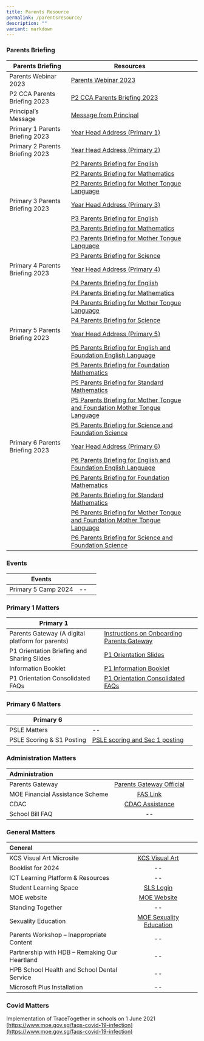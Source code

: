 ```yaml
---
title: Parents Resource
permalink: /parentsresource/
description: ""
variant: markdown
---
```

### Parents Briefing
| Parents Briefing | Resources | |  
| --- | ---- | --- |  
| Parents Webinar 2023 | [Parents Webinar 2023](/files/parenting%20webinar%202023.pdf) ||  
| P2 CCA Parents Briefing 2023 | [P2 CCA Parents Briefing 2023](/files/p2%20cca%20fair%202023_parents%20briefing.pdf) ||
|Principal’s Message|[Message from Principal](https://youtu.be/GxwuNvGg63g)||
|Primary 1 Parents Briefing 2023|[Year Head Address (Primary 1)](https://youtu.be/HfQNleAWQSg)||
|Primary 2 Parents Briefing 2023|[Year Head Address (Primary 2)](https://youtu.be/s1RIQqc87Rc)||
||[P2 Parents Briefing for English](https://youtu.be/zDKyUUGykQw)||
||[P2 Parents Briefing for Mathematics](https://youtu.be/xX5bHDGFjsM)||
||[P2 Parents Briefing for Mother Tongue Language](https://youtu.be/5ypYBIvATXE)||
|Primary 3 Parents Briefing 2023|[Year Head Address (Primary 3)](https://youtu.be/Hx_ezOhR9xc)||
||[P3 Parents Briefing for English](https://youtu.be/0m1TamuraJE)||
||[P3 Parents Briefing for Mathematics](https://youtu.be/WUdum6uu8L4)||
||[P3 Parents Briefing for Mother Tongue Language](https://youtu.be/xmPVwAvYehA)||
||[P3 Parents Briefing for Science](https://youtu.be/DUZBO7xJW-U)||
|Primary 4 Parents Briefing 2023|[Year Head Address (Primary 4)](https://youtu.be/_Ib2xiLTk4w)||
||[P4 Parents Briefing for English](https://youtu.be/hDkXIG5Wyl0)||
||[P4 Parents Briefing for Mathematics](https://youtu.be/RQf3OpbMMeo)||
||[P4 Parents Briefing for Mother Tongue Language](https://youtu.be/TZuyG-iIqfQ)||
||[P4 Parents Briefing for Science](https://youtu.be/P0_D7cuRXMw)||
|Primary 5 Parents Briefing 2023|[Year Head Address (Primary 5)](https://youtu.be/WFdTD2VfMFw)||
||[P5 Parents Briefing for English and Foundation English Language](https://youtu.be/-PU7aBaPKGk)||
||[P5 Parents Briefing for Foundation Mathematics](https://youtu.be/VZzBHMn71FM)||
||[P5 Parents Briefing for Standard Mathematics](https://youtu.be/VZzBHMn71FM)||
||[P5 Parents Briefing for Mother Tongue and Foundation Mother Tongue Language](https://youtu.be/WR1s2fUigmI)||
||[P5 Parents Briefing for Science and Foundation Science](https://youtu.be/tnePOuiLlBs)||
|Primary 6 Parents Briefing 2023|[Year Head Address (Primary 6)](https://youtu.be/2xz-83FxGqY)||
||[P6 Parents Briefing for English and Foundation English Language](https://youtu.be/Ce_oR4U1CyU)||
||[P6 Parents Briefing for Foundation Mathematics](https://youtu.be/RxRqJLInGsY)||
||[P6 Parents Briefing for Standard Mathematics](https://youtu.be/BpQmTyoDFnc)||
||[P6 Parents Briefing for Mother Tongue and Foundation Mother Tongue Language](https://youtu.be/aNGwpN8Dulg)||
||[P6 Parents Briefing for Science and Foundation Science](https://youtu.be/8wATtmhHU0E)||


### Events
| Events |  |  |
| -------- | -------- | -------- |
| Primary 5 Camp 2024     |  --    |      |


### Primary 1 Matters

| Primary 1 |  |  |
| -------- | -------- | -------- |
| Parents Gateway (A digital platform for parents) | [Instructions on Onboarding Parents Gateway](/files/Parents/Annex_A___Instructions_on_Onboarding_Parents_Gateway.pdf)     |      |
|P1 Orientation Briefing and Sharing Slides|[P1 Orientation Slides](/files/Parents/P1_orientation_slides.pdf)|
|Information Booklet|[P1 Information Booklet](/files/Parents/P1_INFORMATION_BOOKLET__FOR_COHORT_2024_.pdf)||
|P1 Orientation Consolidated FAQs|[P1 Orientation Consolidated FAQs](/files/Parents/P1_Orientation_FAQs__1_.pdf)|




### Primary 6 Matters

| Primary 6 | | |
| -------- | -------- | -------- |
|PSLE Matters     | --     |     |
|PSLE Scoring &amp; S1 Posting|[PSLE scoring and Sec 1 posting](/files/Parents/PSLE_Scoring_and_S1_posting.pdf)||


### Administration Matters

| Administration | | |  
| :--- | :----: | ---: |  
| Parents Gateway | [Parents Gateway Official](https://pg.moe.edu.sg/) | |  
| MOE Financial Assistance Scheme | [FAS Link](https://www.moe.gov.sg/financial-matters/financial-assistance) |  |
|CDAC|[CDAC Assistance](https://mycdac.my.site.com/s/login/)|
|School Bill FAQ|--|

### General Matters

| General | |  |  
| :--- | :----: | ---: |  
|KCS Visual Art Microsite | [KCS Visual Art](https://sites.google.com/moe.edu.sg/art-at-kcs/about-us)|  |  
|Booklist for 2024 | -- |  |
|ICT Learning Platform &amp; Resources|--||
|Student Learning Space|[SLS Login](https://vle.learning.moe.edu.sg/login)||
|MOE website|[MOE Website](https://www.moe.gov.sg/)||
|Standing Together|--||
|Sexuality Education| [MOE Sexuality Education](https://go.gov.sg/moe-sexuality-education)||
|Parents Workshop – Inappropriate Content|--||
|Partnership with HDB – Remaking Our Heartland|--||
|HPB School Health and School Dental Service|--||
|Microsoft Plus Installation|--||

### Covid Matters


Implementation of TraceTogether in schools on 1 June 2021  [https://www.moe.gov.sg/faqs-covid-19-infection](https://www.moe.gov.sg/faqs-covid-19-infection)